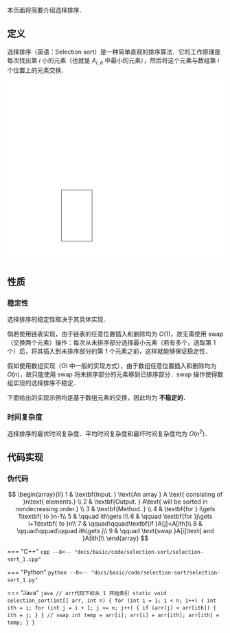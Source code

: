 本页面将简要介绍选择排序．

## 定义

选择排序（英语：Selection sort）是一种简单直观的排序算法．它的工作原理是每次找出第 $i$ 小的元素（也就是 $A_{i..n}$ 中最小的元素），然后将这个元素与数组第 $i$ 个位置上的元素交换．

![selection sort animate example](images/selection-sort-animate.svg)

## 性质

### 稳定性

选择排序的稳定性取决于其具体实现．

倘若使用链表实现，由于链表的任意位置插入和删除均为 $O(1)$，故无需使用 swap（交换两个元素）操作：每次从未排序部分选择最小元素（若有多个，选取第 1 个）后，将其插入到未排序部分的第 1 个元素之前，这样就能够保证稳定性．

假如使用数组实现（OI 中一般的实现方式），由于数组任意位置插入和删除均为 $O(n)$，故只能使用 swap 将未排序部分的元素移到已排序部分．swap 操作使得数组实现的选择排序不稳定．

下面给出的实现示例均是基于数组元素的交换，因此均为 **不稳定的**．

### 时间复杂度

选择排序的最优时间复杂度、平均时间复杂度和最坏时间复杂度均为 $O(n^2)$．

## 代码实现

### 伪代码

$$
\begin{array}{ll}
1 & \textbf{Input. } \text{An array } A \text{ consisting of }n\text{ elements.} \\
2 & \textbf{Output. } A\text{ will be sorted in nondecreasing order.} \\
3 & \textbf{Method. }  \\
4 & \textbf{for } i\gets 1\textbf{ to }n-1\\
5 & \qquad ith\gets i\\
6 & \qquad \textbf{for }j\gets i+1\textbf{ to }n\\
7 & \qquad\qquad\textbf{if }A[j]<A[ith]\\
8 & \qquad\qquad\qquad ith\gets j\\
9 & \qquad \text{swap }A[i]\text{ and }A[ith]\\
\end{array}
$$

=== "C++"
    ```cpp
    --8<-- "docs/basic/code/selection-sort/selection-sort_1.cpp"
    ```

=== "Python"
    ```python
    --8<-- "docs/basic/code/selection-sort/selection-sort_1.py"
    ```

=== "Java"
    ```java
    // arr代码下标从 1 开始索引
    static void selection_sort(int[] arr, int n) {
        for (int i = 1; i < n; i++) {
            int ith = i;
            for (int j = i + 1; j <= n; j++) {
                if (arr[j] < arr[ith]) {
                    ith = j;
                }
            }
            // swap
            int temp = arr[i];
            arr[i] = arr[ith];
            arr[ith] = temp;
        }
    }
    ```

